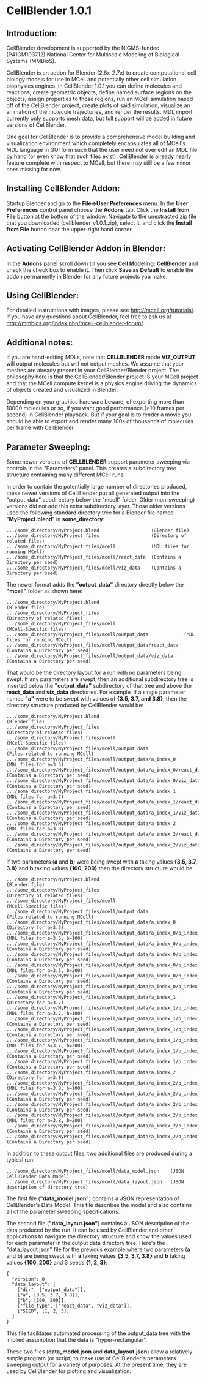 CellBlender 1.0.1
===============================================================================

Introduction:
-------------------------------------------------------------------------------

CellBlender development is supported by the NIGMS-funded (P41GM103712) National
Center for Multiscale Modeling of Biological Systems (MMBioS).

CellBlender is an addon for Blender (2.6x-2.7x) to create computational cell
biology models for use in MCell and potentially other cell simulation
biophysics engines. In CellBlender 1.0.1 you can define molecules and
reactions, create geometric objects, define named surface regions on the
objects, assign properties to those regions, run an MCell simulation based off
of the CellBlender project, create plots of said simulation, visualize an
animation of the molecule trajectories, and render the results. MDL import
currently only supports mesh data, but full support will be added in future
versions of CellBlender.

One goal for CellBlender is to provide a comprehensive model building and
visualization environment which completely encapsulates all of MCell's MDL
language in GUI form such that the user need not ever edit an MDL file by hand
(or even know that such files exist). CellBlender is already nearly feature
complete with respect to MCell, but there may still be a few minor ones missing
for now.

Installing CellBlender Addon:
-------------------------------------------------------------------------------

Startup Blender and go to the **File->User Preferences** menu. In the **User
Preferences** control panel choose the **Addons** tab. Click the **Install from
File** button at the bottom of the window. Navigate to the unextracted zip file
that you downloaded (cellblender_v1.0.1.zip), select it, and click the
**Install from File** button near the upper-right hand corner.

Activating CellBlender Addon in Blender:
-------------------------------------------------------------------------------

In the **Addons** panel scroll down till you see **Cell Modeling: CellBlender**
and check the check box to enable it. Then click **Save as Default** to enable
the addon permanently in Blender for any future projects you make.

Using CellBlender:
-------------------------------------------------------------------------------

For detailed instructions with images, please see http://mcell.org/tutorials/.
If you have any questions about CellBlender, feel free to ask us at
http://mmbios.org/index.php/mcell-cellblender-forum/.

Additional notes:
-------------------------------------------------------------------------------

If you are hand-editing MDLs, note that **CELLBLENDER** mode **VIZ_OUTPUT**
will output molecules but will not output meshes. We assume that your meshes
are already present in your CellBlender/Blender project. The philosophy here is
that the CellBlender/Blender project IS your MCell project and that the MCell
compute kernel is a physics engine driving the dynamics of objects created and
visualized in Blender.

Depending on your graphics hardware beware, of exporting more than 10000
molecules or so, if you want good performance (>10 frames per second) in
CellBlender playback. But if your goal is to render a movie you should be able
to export and render many 100s of thousands of molecules per frame with
CellBlender. 


Parameter Sweeping:
-------------------------------------------------------------------------------

Some newer versions of **CELLBLENDER** support parameter sweeping via controls
in the "Parameters" panel. This creates a subdirectory tree structure containing
many different MCell runs.

In order to contain the potentially large number of directories produced, these
newer versions of CellBlender put all generated output into the "output_data"
subdirectory below the "mcell" folder. Older (non-sweeping) versions did not add
this extra subdirectory layer. Those older versions used the following standard
directory tree for a Blender file named "**MyProject.blend**" in **some_directory**:
```
.../some_directory/MyProject.blend                   (Blender file)
.../some_directory/MyProject_files                   (Directory of related files)
.../some_directory/MyProject_files/mcell             (MDL files for running MCell)
.../some_directory/MyProject_files/mcell/react_data  (Contains a Directory per seed)
.../some_directory/MyProject_files/mcell/viz_data    (Contains a Directory per seed)
```

The newer format adds the **"output_data"** directory directly below the **"mcell"** folder
as shown here:
```
.../some_directory/MyProject.blend                               (Blender file)
.../some_directory/MyProject_files                               (Directory of related files)
.../some_directory/MyProject_files/mcell                         (MCell-Specific files)
.../some_directory/MyProject_files/mcell/output_data             (MDL files for running MCell)
.../some_directory/MyProject_files/mcell/output_data/react_data  (Contains a Directory per seed)
.../some_directory/MyProject_files/mcell/output_data/viz_data    (Contains a Directory per seed)
```

That would be the directory layout for a run with no parameters being swept. If
any parameters are swept, then an additional subdirectory tree is inserted below
the **"output_data"** subdirectory of that tree and above the **react_data** and **viz_data**
directories. For example, if a single parameter named **"a"** were to be swept
with values of **{3.5, 3.7, and 3.8}**, then the directory structure produced by 
CellBlender would be:
```
.../some_directory/MyProject.blend                                         (Blender file)
.../some_directory/MyProject_files                                         (Directory of related files)
.../some_directory/MyProject_files/mcell                                   (MCell-Specific files)
.../some_directory/MyProject_files/mcell/output_data                       (Files related to running MCell)
.../some_directory/MyProject_files/mcell/output_data/a_index_0             (MDL files for a=3.5)
.../some_directory/MyProject_files/mcell/output_data/a_index_0/react_data  (Contains a Directory per seed)
.../some_directory/MyProject_files/mcell/output_data/a_index_0/viz_data    (Contains a Directory per seed)
.../some_directory/MyProject_files/mcell/output_data/a_index_1             (MDL files for a=3.7)
.../some_directory/MyProject_files/mcell/output_data/a_index_1/react_data  (Contains a Directory per seed)
.../some_directory/MyProject_files/mcell/output_data/a_index_1/viz_data    (Contains a Directory per seed)
.../some_directory/MyProject_files/mcell/output_data/a_index_2             (MDL files for a=3.8)
.../some_directory/MyProject_files/mcell/output_data/a_index_2/react_data  (Contains a Directory per seed)
.../some_directory/MyProject_files/mcell/output_data/a_index_2/viz_data    (Contains a Directory per seed)
```

If two parameters (**a** and **b**) were being swept with **a** taking values
**{3.5, 3.7, 3.8}** and **b** taking values **{100, 200}** then the directory
structure would be:
```
.../some_directory/MyProject.blend                                                   (Blender file)
.../some_directory/MyProject_files                                                   (Directory of related files)
.../some_directory/MyProject_files/mcell                                             (MCell-Specific files)
.../some_directory/MyProject_files/mcell/output_data                                 (Files related to running MCell)
.../some_directory/MyProject_files/mcell/output_data/a_index_0                       (Directory for a=3.5)
.../some_directory/MyProject_files/mcell/output_data/a_index_0/b_index_0             (MDL files for a=3.5, b=100)
.../some_directory/MyProject_files/mcell/output_data/a_index_0/b_index_0/react_data  (Contains a Directory per seed)
.../some_directory/MyProject_files/mcell/output_data/a_index_0/b_index_0/viz_data    (Contains a Directory per seed)
.../some_directory/MyProject_files/mcell/output_data/a_index_0/b_index_1             (MDL files for a=3.5, b=200)
.../some_directory/MyProject_files/mcell/output_data/a_index_0/b_index_1/react_data  (Contains a Directory per seed)
.../some_directory/MyProject_files/mcell/output_data/a_index_0/b_index_1/viz_data    (Contains a Directory per seed)
.../some_directory/MyProject_files/mcell/output_data/a_index_1                       (Directory for a=3.7)
.../some_directory/MyProject_files/mcell/output_data/a_index_1/b_index_0             (MDL files for a=3.7, b=100)
.../some_directory/MyProject_files/mcell/output_data/a_index_1/b_index_0/react_data  (Contains a Directory per seed)
.../some_directory/MyProject_files/mcell/output_data/a_index_1/b_index_0/viz_data    (Contains a Directory per seed)
.../some_directory/MyProject_files/mcell/output_data/a_index_1/b_index_1             (MDL files for a=3.7, b=200)
.../some_directory/MyProject_files/mcell/output_data/a_index_1/b_index_1/react_data  (Contains a Directory per seed)
.../some_directory/MyProject_files/mcell/output_data/a_index_1/b_index_1/viz_data    (Contains a Directory per seed)
.../some_directory/MyProject_files/mcell/output_data/a_index_2                       (Directory for a=3.8)
.../some_directory/MyProject_files/mcell/output_data/a_index_2/b_index_0             (MDL files for a=3.8, b=100)
.../some_directory/MyProject_files/mcell/output_data/a_index_2/b_index_0/react_data  (Contains a Directory per seed)
.../some_directory/MyProject_files/mcell/output_data/a_index_2/b_index_0/viz_data    (Contains a Directory per seed)
.../some_directory/MyProject_files/mcell/output_data/a_index_2/b_index_1             (MDL files for a=3.8, b=200)
.../some_directory/MyProject_files/mcell/output_data/a_index_2/b_index_1/react_data  (Contains a Directory per seed)
.../some_directory/MyProject_files/mcell/output_data/a_index_2/b_index_1/viz_data    (Contains a Directory per seed)
```

In addition to these output files, two additional files are produced
during a typical run:
```
.../some_directory/MyProject_files/mcell/data_model.json    (JSON CellBlender Data Model)
.../some_directory/MyProject_files/mcell/data_layout.json   (JSON description of directory tree)
```

The first file (**"data_model.json"**) contains a JSON representation of CellBlender's
Data Model. This file describes the model and also contains all of the parameter
sweeping specifications.

The second file (**"data_layout.json"**) contains a JSON description of the data produced
by the run. It can be used by CellBlender and other applications to navigate the
directory structure and know the values used for each parameter in the output data
directory tree. Here's the "data_layout.json" file for the previous example where two
parameters (**a** and **b**) are being swept with **a** taking values **{3.5, 3.7, 3.8}**
and **b** taking values **{100, 200}** and 3 seeds **{1, 2, 3}**:
```
{
  "version": 0,
  "data_layout": [
    ["dir", ["output_data"]],
    ["a", [3.5, 3.7, 3.8]],
    ["b", [100, 200]],
    ["file_type", ["react_data", "viz_data"]],
    ["SEED", [1, 2, 3]]
  ]
}
```

This file facilitates automated processing of the output_data tree with the implied
assumption that the data is "hyper-rectangular".

These two files (**data_model.json** and **data_layout.json**) allow a relatively
simple program (or script) to make use of CellBlender's parameters sweeping output
for a variety of purposes. At the present time, they are used by CellBlender for
plotting and visualization.
